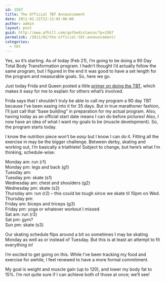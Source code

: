 ```yaml
---
id: 1567
title: The Official TBT Announcement
date: 2011-02-21T22:13:02-06:00
author: admin
layout: post
guid: http://www.afhill.com/gothedistance/?p=1567
permalink: /2011/02/the-official-tbt-announcement/
categories:
  - tbt
---
```

Yes, so it&#8217;s starting. As of today (Feb 21), I&#8217;m going to be doing a 90 Day Total Body Transformation program. I hadn&#8217;t thought I&#8217;d actually follow the same program, but I figured in the end it was good to have a set length for the program and measurable goals. So, here we go. 

Just today Frida and Queen posted a little [primer on doing the TBT](http://90daytbt.wordpress.com/2011/02/21/so-you-want-a-total-body-transformation/), which makes it easy for me to explain for others what&#8217;s involved. 

Frida says that I shouldn’t truly be able to call my program a 90 day TBT because I’ve been easing into it for 35 days. But in true marathoner fashion, I’ll just call that “base building” in preparation for my actual program. Also, having today as an official start date means I can do before pictures! Also, I now have an idea of what I want my goals to be (muscle development). So, the program starts today. 

I know the nutrition piece won&#8217;t be _easy_ but I know I can do it. Fitting all the exercise in may be the bigger challenge. Between derby, skating and working out, I&#8217;m basically a triathlete! Subject to change, but here&#8217;s what I&#8217;m thinking, schedule-wise:

Monday am: run (r1)  
Monday pm: legs and back (g1)  
Tuesday am:  
Tuesday pm: skate (s1)  
Wednesday am: chest and shoulders (g2)  
Wednesday pm: skate (s2)  
Thursday am: run (r2) &#8211; this could be tough since we skate til 10pm on Wed.  
Thursday pm:  
Friday am: biceps and triceps (g3)  
Friday pm: yoga or whatever workout I missed  
Sat am: run (r3)  
Sat pm: gym?  
Sun pm: skate (s3)

Our skating schedule flips around a bit so sometimes I may be skating Monday as well as or instead of Tuesday. But this is at least an attempt to fit everything in!

I&#8217;m excited to get going on this. While I&#8217;ve been tracking my food and exercise for awhile, I feel renewed to have a more formal commitment. 

My goal is weight and muscle gain (up to 120), and lower my body fat to 15%. I&#8217;m not quite sure if I can achieve both of those at once; we&#8217;ll see!